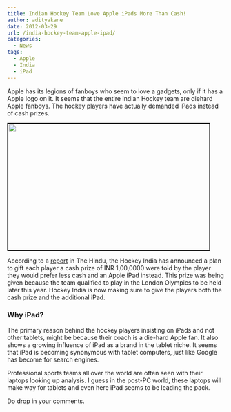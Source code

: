 ```yaml
---
title: Indian Hockey Team Love Apple iPads More Than Cash!
author: adityakane
date: 2012-03-29
url: /india-hockey-team-apple-ipad/
categories:
  - News
tags:
  - Apple
  - India
  - iPad
---
```

Apple has its legions of fanboys who seem to love a gadgets, only if it has a Apple logo on it. It seems that the entire Indian Hockey team are diehard Apple fanboys. The hockey players have actually demanded iPads instead of cash prizes.

<a href="http://devilsworkshop.org/india-hockey-team-apple-ipad/apple_ipads/" rel="attachment wp-att-56578"><img class="alignnone  wp-image-56578" style="border-image: initial; border-width: 2px; border-color: black; border-style: solid;" title="Apple_iPads" src="http://cdn.devilsworkshop.org/files/2012/03/Apple_iPads.png" alt="" width="467" height="292" /></a>

According to a <a href="http://www.thehindu.com/todays-paper/tp-sports/article3014256.ece" onclick="_gaq.push(['_trackEvent', 'outbound-article', 'http://www.thehindu.com/todays-paper/tp-sports/article3014256.ece', 'report']);" >report</a> in The Hindu, the Hockey India has announced a plan to gift each player a cash prize of INR 1,00,0000 were told by the player they would prefer less cash and an Apple iPad instead. This prize was being given because the team qualified to play in the London Olympics to be held later this year. Hockey India is now making sure to give the players both the cash prize and the additional iPad.

### Why iPad?

The primary reason behind the hockey players insisting on iPads and not other tablets, might be because their coach is a die-hard Apple fan. It also shows a growing influence of iPad as a brand in the tablet niche. It seems that iPad is becoming synonymous with tablet computers, just like Google has become for search engines.

Professional sports teams all over the world are often seen with their laptops looking up analysis. I guess in the post-PC world, these laptops will make way for tablets and even here iPad seems to be leading the pack.

Do drop in your comments.
